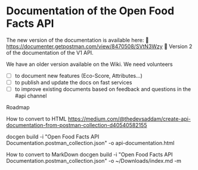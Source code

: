 # Documentation of the Open Food Facts API

The new version of the documentation is available here: 🚀 https://documenter.getpostman.com/view/8470508/SVtN3Wzy 🚀
Version 2 of the documentation of the V1 API. 

We have an older version available on the Wiki.
We need volunteers
- [ ] to document new features (Eco-Score, Attributes…)
- [ ] to publish and update the docs on fast services
- [ ] to improve existing documents based on feedback and questions in the #api channel

Roadmap



How to convert to HTML
https://medium.com/@thedevsaddam/create-api-documentation-from-postman-collection-d40540582155

docgen build -i "Open Food Facts API Documentation.postman_collection.json" -o api-documentation.html

How to convert to MarkDown
docgen build -i "Open Food Facts API Documentation.postman_collection.json" -o ~/Downloads/index.md -m
